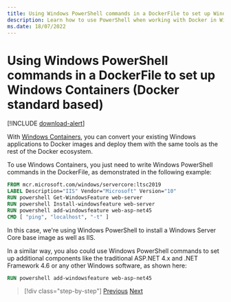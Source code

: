 ```yaml
---
title: Using Windows PowerShell commands in a DockerFile to set up Windows Containers (Docker standard based)
description: Learn how to use PowerShell when working with Docker in Windows containers
ms.date: 18/07/2022
---
```

# Using Windows PowerShell commands in a DockerFile to set up Windows Containers (Docker standard based)

[!INCLUDE [download-alert](../includes/download-alert.md)]

With [Windows Containers](/virtualization/windowscontainers/about/index), you can convert your existing Windows applications to Docker images and deploy them with the same tools as the rest of the Docker ecosystem.

To use Windows Containers, you just need to write Windows PowerShell commands in the DockerFile, as demonstrated in the following example:

```dockerfile
FROM mcr.microsoft.com/windows/servercore:ltsc2019
LABEL Description="IIS" Vendor="Microsoft" Version="10"
RUN powershell Get-WindowsFeature web-server
RUN powershell Install-windowsfeature web-server
RUN powershell add-windowsfeature web-asp-net45
CMD [ "ping", "localhost", "-t" ]
```

In this case, we're using Windows PowerShell to install a Windows Server Core base image as well as IIS.

In a similar way, you also could use Windows PowerShell commands to set up additional components like the traditional ASP.NET 4.x and .NET Framework 4.6 or any other Windows software, as shown here:

```dockerfile
RUN powershell add-windowsfeature web-asp-net45
```

>[!div class="step-by-step"]
>[Previous](visual-studio-tools-for-docker.md)
>[Next](build-aspnet-core-applications-linux-containers-aks-kubernetes.md)
